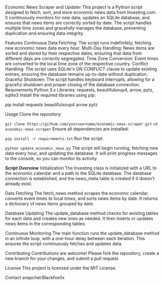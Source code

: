 Economic News Scraper and Updater
This project is a Python script designed to fetch, sort, and store economic news data from Investing.com. It continuously monitors for new data, updates an SQLite database, and ensures that news items are correctly sorted by date. The script handles multiple time zones and gracefully manages the database, preventing duplication and ensuring data integrity.

Features
Continuous Data Fetching: The script runs indefinitely, fetching new economic news data every hour.
Multi-Day Handling: News items are sorted and stored by their respective dates, ensuring that data from different days are correctly segregated.
Time Zone Conversion: Event times are converted to the local time zone of the respective country.
Conflict Handling: The script uses SQLite's ON CONFLICT clause to update existing entries, ensuring the database remains up-to-date without duplication.
Graceful Shutdown: The script handles keyboard interrupts, allowing for a graceful shutdown and proper closing of the database connection.
Requirements
Python 3.x
Libraries: requests, beautifulsoup4, arrow, pytz, sqlite3
Install the required libraries using pip:

pip install requests beautifulsoup4 arrow pytz

Usage
Clone the repository:

```git clone https://github.com/yourusername/economic-news-scraper.git```
```cd economic-news-scraper```
Ensure all dependencies are installed:

```pip install -r requirements.txt```
Run the script:


```python update_economic_news.py```
The script will begin running, fetching new data every hour, and updating the database. It will print progress messages to the console, so you can monitor its activity.

***Script Overview***
Initialization
The Investing class is initialized with a URL to the economic calendar and a path to the SQLite database. The database connection is established, and the news_meta table is created if it doesn't already exist.

Data Fetching
The fetch_news method scrapes the economic calendar, converts event times to local times, and sorts news items by date. It returns a dictionary of news items grouped by date.

Database Updating
The update_database method checks for existing tables for each date and creates new ones as needed. It then inserts or updates news items in the corresponding tables.

Continuous Monitoring
The main function runs the update_database method in an infinite loop, with a one-hour delay between each iteration. This ensures the script continuously fetches and updates data.

Contributing
Contributions are welcome! Please fork the repository, create a new branch for your changes, and submit a pull request.

License
This project is licensed under the MIT License.

Contact
snapchat:Blackfox0x
